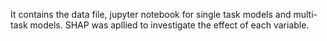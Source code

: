 It contains the data file, jupyter notebook for single task models and multi-task models. SHAP was apllied to investigate the effect of each variable. 
